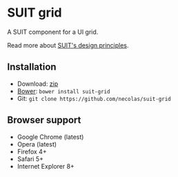 # SUIT grid

A SUIT component for a UI grid.

Read more about [SUIT's design principles](https://github.com/necolas/suit/).

## Installation

* Download: [zip](https://github.com/necolas/suit-grid/zipball/master)
* [Bower](https://github.com/twitter/bower/): `bower install suit-grid`
* Git: `git clone https://github.com/necolas/suit-grid`

## Browser support

* Google Chrome (latest)
* Opera (latest)
* Firefox 4+
* Safari 5+
* Internet Explorer 8+
